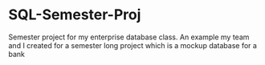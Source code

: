 # SQL-Semester-Proj
Semester project for my enterprise database class.
An example my team and I created for a semester long project which is a mockup database for a bank
